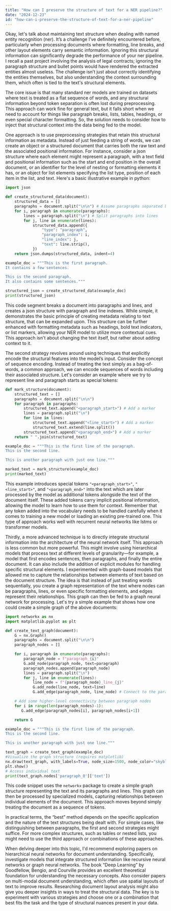 ```yaml
---
title: "How can I preserve the structure of text for a NER pipeline?"
date: "2024-12-23"
id: "how-can-i-preserve-the-structure-of-text-for-a-ner-pipeline"
---
```


Okay, let's talk about maintaining text structure when dealing with named entity recognition (ner). It’s a challenge I’ve definitely encountered before, particularly when processing documents where formatting, line breaks, and other layout elements carry semantic information. Ignoring this structural information can significantly degrade the performance of your ner pipeline. I recall a past project involving the analysis of legal contracts; ignoring the paragraph structure and bullet points would have rendered the extracted entities almost useless. The challenge isn’t just about correctly identifying the entities themselves, but also understanding the context surrounding them, which often is tied to the text's structural elements.

The core issue is that many standard ner models are trained on datasets where text is treated as a flat sequence of words, and any structural information beyond token separation is often lost during preprocessing. This approach can work fine for general text, but it falls short when we need to account for things like paragraph breaks, lists, tables, headings, or even special character formatting. So, the solution needs to consider how to inject that structural context into the data being fed to the model.

One approach is to use preprocessing strategies that retain this structural information as metadata. Instead of just feeding a string of words, we can create an object or a structured document that carries both the raw text and the associated positional information. For instance, consider a json structure where each element might represent a paragraph, with a text field and positional information such as the start and end position in the overall document, or an identifier for the level of nesting or formatting elements it has, or an object for list elements specifying the list type, position of each item in the list, and text. Here's a basic illustrative example in python:

```python
import json

def create_structured_data(document):
    structured_data = []
    paragraphs = document.split("\n\n") # Assume paragraphs separated by double newlines
    for i, paragraph in enumerate(paragraphs):
        lines = paragraph.split("\n") # Split paragraphs into lines
        for j, line in enumerate(lines):
            structured_data.append({
                "type": "paragraph",
                "paragraph_index": i,
                "line_index": j,
                "text": line.strip(),
            })
    return json.dumps(structured_data, indent=4)

example_doc = """This is the first paragraph.
It contains a few sentences.

This is the second paragraph.
It also contains some sentences."""

structured_json = create_structured_data(example_doc)
print(structured_json)

```
This code segment breaks a document into paragraphs and lines, and creates a json structure with paragraph and line indexes. While simple, it demonstrates the basic principle of creating metadata relating to text structure, that can be expanded upon. This structure can be further enhanced with formatting metadata such as headings, bold text indicators, or list markers, allowing your NER model to utilize more contextual cues. This approach isn't about changing the text itself, but rather about adding context to it.

The second strategy revolves around using techniques that explicitly encode the structural features into the model’s input. Consider the concept of sequence encoding. Instead of treating the text simply as a bag-of-words, a common approach, we can encode sequences of words including their associated structure. Let's consider an example where we try to represent line and paragraph starts as special tokens:
```python
def mark_structure(document):
    structured_text = []
    paragraphs = document.split("\n\n")
    for paragraph in paragraphs:
        structured_text.append("<paragraph_start>") # Add a marker
        lines = paragraph.split("\n")
        for line in lines:
            structured_text.append("<line_start>") # Add a marker
            structured_text.extend(line.split())
        structured_text.append("<paragraph_end>") # Add a marker
    return " ".join(structured_text)

example_doc = """This is the first line of the paragraph.
This is the second line.

This is another paragraph with just one line."""

marked_text = mark_structure(example_doc)
print(marked_text)
```
This example introduces special tokens `"<paragraph_start>"`, `"<line_start>"`, and `"<paragraph_end>"` into the text which are later processed by the model as additional tokens alongside the text of the document itself. These added tokens carry implicit positional information, allowing the model to learn how to use them for context. Remember that any token added into the vocabulary needs to be handled carefully when it comes to training a new model or loading an existing pre-trained one. This type of approach works well with recurrent neural networks like lstms or transformer models.

Thirdly, a more advanced technique is to directly integrate structural information into the architecture of the neural network itself. This approach is less common but more powerful. This might involve using hierarchical models that process text at different levels of granularity—for example, a model that first encodes sentences, then paragraphs, and finally the entire document. It can also include the addition of explicit modules for handling specific structural elements. I experimented with graph-based models that allowed me to capture the relationships between elements of text based on the document structure. The idea is that instead of just treating words sequentially, you create a graph representation of the text where nodes can be paragraphs, lines, or even specific formatting elements, and edges represent their relationships. This graph can then be fed to a graph neural network for processing. Let's try a simple example that shows how one could create a simple graph of the above documents:

```python
import networkx as nx
import matplotlib.pyplot as plt

def create_text_graph(document):
    G = nx.Graph()
    paragraphs = document.split("\n\n")
    paragraph_nodes = []

    for i, paragraph in enumerate(paragraphs):
        paragraph_node = f"paragraph_{i}"
        G.add_node(paragraph_node, text=paragraph)
        paragraph_nodes.append(paragraph_node)
        lines = paragraph.split("\n")
        for j, line in enumerate(lines):
            line_node = f"{paragraph_node}_line_{j}"
            G.add_node(line_node, text=line)
            G.add_edge(paragraph_node, line_node) # Connect to the paragraph node

    # Add some higher-level connectivity between paragraph nodes
    for i in range(len(paragraph_nodes)-1):
       G.add_edge(paragraph_nodes[i], paragraph_nodes[i+1])

    return G

example_doc = """This is the first line of the paragraph.
This is the second line.

This is another paragraph with just one line."""

text_graph = create_text_graph(example_doc)
#Visualize the graph structure (requires matplotlib)
nx.draw(text_graph, with_labels=True, node_size=1500, node_color="skyblue")
plt.show()
# Access individual text
print(text_graph.nodes['paragraph_0']['text'])
```

This code snippet uses the `networkx` package to create a simple graph structure representing the text and its paragraphs and lines. This graph can then be processed by specialized models, capturing relationships between individual elements of the document. This approach moves beyond simply treating the document as a sequence of tokens.

In practical terms, the “best” method depends on the specific application and the nature of the text structures being dealt with. For simple cases, like distinguishing between paragraphs, the first and second strategies might suffice. For more complex structures, such as tables or nested lists, you might need to use the third approach or combinations of these approaches.

When delving deeper into this topic, I'd recommend exploring papers on hierarchical neural networks for document understanding. Specifically, investigate models that integrate structured information like recursive neural networks or graph neural networks. The book “Deep Learning” by Goodfellow, Bengio, and Courville provides an excellent theoretical foundation for understanding the necessary concepts. Also consider papers on multi-modal document understanding, which often use spatial layouts of text to improve results. Researching document layout analysis might also give you deeper insights in ways to treat the structural data. The key is to experiment with various strategies and choose one or a combination that best fits the task and the type of structural nuances present in your data.
